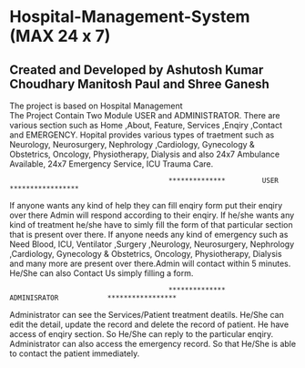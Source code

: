 # Hospital-Management-System (MAX 24 x 7)
 ## Created and Developed by Ashutosh Kumar Choudhary Manitosh Paul and Shree Ganesh
The project is based on Hospital Management   
The Project Contain Two Module USER and ADMINISTRATOR. There are various section such as Home ,About, Feature, Services ,Enqiry ,Contact and EMERGENCY.
Hopital provides various types of traetment such as Neurology, Neurosurgery, Nephrology ,Cardiology, Gynecology & Obstetrics, Oncology, Physiotherapy, Dialysis and also 24x7 Ambulance Available, 24x7 Emergency Service, ICU Trauma Care.

                                           **************         USER             *****************
                                            
If anyone wants any kind of help they can fill enqiry form put their enqiry over there Admin will respond according to their enqiry. 
If he/she wants any kind of treatment he/she have to simly fill the form of that particular section that is present over there.
If anyone needs any kind of emergency such as Need Blood, ICU, Ventilator ,Surgery ,Neurology, Neurosurgery, Nephrology ,Cardiology, Gynecology & Obstetrics, Oncology, Physiotherapy, Dialysis and many more are present over there.Admin will contact within 5 minutes.
He/She can also Contact Us simply filling a form.

                                           **************         ADMINISRATOR            *****************
                                           
Administrator can see the Services/Patient treatment deatils. He/She can edit the detail, update the record and delete the record of patient.
He have access of enqiry section. So He/She can reply to the particular enqiry.
Administrator can also access the emergency record. So that He/She is able to contact the patient immediately.

                                     
